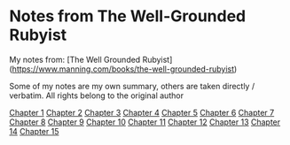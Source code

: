 # Notes from The Well-Grounded Rubyist #
My notes from:
[The Well Grounded Rubyist]
(https://www.manning.com/books/the-well-grounded-rubyist)

Some of my notes are my own summary, others are taken directly / verbatim.
All rights belong to the original author

[Chapter 1](ch1.md)
[Chapter 2](ch2.md)
[Chapter 3](ch3.md)
[Chapter 4](ch4.md)
[Chapter 5](ch5.md)
[Chapter 6](ch6.md)
[Chapter 7](ch7.md)
[Chapter 8](ch8.md)
[Chapter 9](ch9.md)
[Chapter 10](ch10.md)
[Chapter 11](ch11.md)
[Chapter 12](ch12.md)
[Chapter 13](ch13.md)
[Chapter 14](ch14.md)
[Chapter 15](ch15.md)
